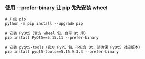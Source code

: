 
### 使用 --prefer-binary 让 pip 优先安装 wheel

```shell
# 升级 pip
python -m pip install --upgrade pip

# 安装 PyQt5（官方 wheel 包，自带 Qt 库）
pip install PyQt5==5.15.11 --prefer-binary

# 安装 pyqt5-tools（官方 PyPI 包，不包含 Qt，请确保 PyQt5 对应版本）
pip install pyqt5-tools==5.15.9.3.3 --prefer-binary

```
